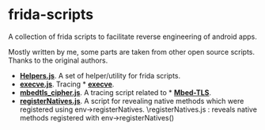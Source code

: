 # frida-scripts

A collection of frida scripts to facilitate reverse engineering of android apps.

Mostly written by me, some parts are taken from other open source scripts. Thanks to the original authors.

* [**Helpers.js**](https://github.com/KingMahmud/frida-scripts/blob/master/Helpers.js). A set of helper/utility for frida scripts.
* [**execve.js**](https://github.com/KingMahmud/frida-scripts/blob/master/execve.js). Tracing * [**execve**](https://man7.org/linux/man-pages/man2/execve.2.html).
* [**mbedtls_cipher.js**](https://github.com/KingMahmud/frida-scripts/blob/master/mbedtls_cipher.js). A tracing script related to * [**Mbed-TLS**](https://github.com/Mbed-TLS/mbedtls).
* [**registerNatives.js**](https://github.com/KingMahmud/frida-scripts/blob/master/registerNatives.js). A script for revealing native methods which were registered using env->registerNatives.
\registerNatives.js : reveals native methods registered with env->registerNatives()
